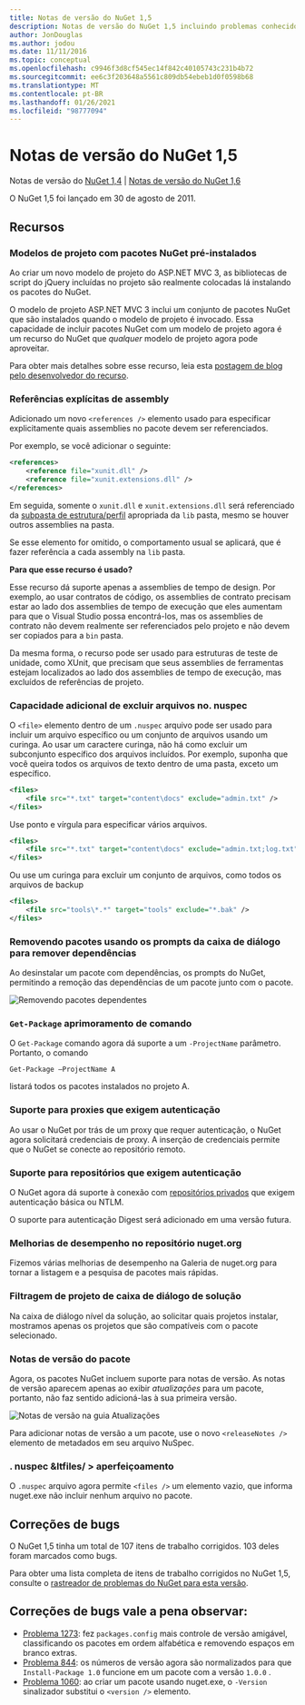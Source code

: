 ```yaml
---
title: Notas de versão do NuGet 1,5
description: Notas de versão do NuGet 1,5 incluindo problemas conhecidos, correções de bugs, recursos adicionados e DCRs.
author: JonDouglas
ms.author: jodou
ms.date: 11/11/2016
ms.topic: conceptual
ms.openlocfilehash: c9946f3d8cf545ec14f842c40105743c231b4b72
ms.sourcegitcommit: ee6c3f203648a5561c809db54ebeb1d0f0598b68
ms.translationtype: MT
ms.contentlocale: pt-BR
ms.lasthandoff: 01/26/2021
ms.locfileid: "98777094"
---
```

# <a name="nuget-15-release-notes"></a>Notas de versão do NuGet 1,5

Notas de versão do [NuGet 1,4](../release-notes/nuget-1.4.md)  |  [Notas de versão do NuGet 1,6](../release-notes/nuget-1.6.md)

O NuGet 1,5 foi lançado em 30 de agosto de 2011.

## <a name="features"></a>Recursos

### <a name="project-templates-with-preinstalled-nuget-packages"></a>Modelos de projeto com pacotes NuGet pré-instalados
Ao criar um novo modelo de projeto do ASP.NET MVC 3, as bibliotecas de script do jQuery incluídas no projeto são realmente colocadas lá instalando os pacotes do NuGet.

O modelo de projeto ASP.NET MVC 3 inclui um conjunto de pacotes NuGet que são instalados quando o modelo de projeto é invocado. Essa capacidade de incluir pacotes NuGet com um modelo de projeto agora é um recurso do NuGet que _qualquer_ modelo de projeto agora pode aproveitar.

Para obter mais detalhes sobre esse recurso, leia esta [postagem de blog pelo desenvolvedor do recurso](https://blogs.msdn.com/b/marcinon/archive/2011/07/08/project-templates-and-preinstalled-nuget-packages.aspx).

### <a name="explicit-assembly-references"></a>Referências explícitas de assembly

Adicionado um novo `<references />` elemento usado para especificar explicitamente quais assemblies no pacote devem ser referenciados.

Por exemplo, se você adicionar o seguinte:

```xml
<references>
    <reference file="xunit.dll" />
    <reference file="xunit.extensions.dll" />
</references>
```

Em seguida, somente o `xunit.dll` e `xunit.extensions.dll` será referenciado da [subpasta de estrutura/perfil](../reference/nuspec.md#explicit-assembly-references) apropriada da `lib` pasta, mesmo se houver outros assemblies na pasta.

Se esse elemento for omitido, o comportamento usual se aplicará, que é fazer referência a cada assembly na `lib` pasta.

__Para que esse recurso é usado?__

Esse recurso dá suporte apenas a assemblies de tempo de design. Por exemplo, ao usar contratos de código, os assemblies de contrato precisam estar ao lado dos assemblies de tempo de execução que eles aumentam para que o Visual Studio possa encontrá-los, mas os assemblies de contrato não devem realmente ser referenciados pelo projeto e não devem ser copiados para a `bin` pasta.

Da mesma forma, o recurso pode ser usado para estruturas de teste de unidade, como XUnit, que precisam que seus assemblies de ferramentas estejam localizados ao lado dos assemblies de tempo de execução, mas excluídos de referências de projeto.

### <a name="added-ability-to-exclude-files-in-the-nuspec"></a>Capacidade adicional de excluir arquivos no. nuspec
O `<file>` elemento dentro de um `.nuspec` arquivo pode ser usado para incluir um arquivo específico ou um conjunto de arquivos usando um curinga. Ao usar um caractere curinga, não há como excluir um subconjunto específico dos arquivos incluídos. Por exemplo, suponha que você queira todos os arquivos de texto dentro de uma pasta, exceto um específico.

```xml
<files>
    <file src="*.txt" target="content\docs" exclude="admin.txt" />
</files>
```

Use ponto e vírgula para especificar vários arquivos.

```xml
<files>
    <file src="*.txt" target="content\docs" exclude="admin.txt;log.txt" />
</files>
```

Ou use um curinga para excluir um conjunto de arquivos, como todos os arquivos de backup

```xml
<files>
    <file src="tools\*.*" target="tools" exclude="*.bak" />
</files>
```

### <a name="removing-packages-using-the-dialog-prompts-to-remove-dependencies"></a>Removendo pacotes usando os prompts da caixa de diálogo para remover dependências
Ao desinstalar um pacote com dependências, os prompts do NuGet, permitindo a remoção das dependências de um pacote junto com o pacote.

![Removendo pacotes dependentes](./media/remove-dependent-packages.png)


### <a name="get-package-command-improvement"></a>`Get-Package` aprimoramento de comando
O `Get-Package` comando agora dá suporte a um `-ProjectName` parâmetro. Portanto, o comando

```
Get-Package –ProjectName A
```

listará todos os pacotes instalados no projeto A.

### <a name="support-for-proxies-that-require-authentication"></a>Suporte para proxies que exigem autenticação
Ao usar o NuGet por trás de um proxy que requer autenticação, o NuGet agora solicitará credenciais de proxy. A inserção de credenciais permite que o NuGet se conecte ao repositório remoto.

### <a name="support-for-repositories-that-require-authentication"></a>Suporte para repositórios que exigem autenticação
O NuGet agora dá suporte à conexão com [repositórios privados](../hosting-packages/local-feeds.md) que exigem autenticação básica ou NTLM.

O suporte para autenticação Digest será adicionado em uma versão futura.

### <a name="performance-improvements-to-the-nugetorg-repository"></a>Melhorias de desempenho no repositório nuget.org
Fizemos várias melhorias de desempenho na Galeria de nuget.org para tornar a listagem e a pesquisa de pacotes mais rápidas.

### <a name="solution-dialog-project-filtering"></a>Filtragem de projeto de caixa de diálogo de solução
Na caixa de diálogo nível da solução, ao solicitar quais projetos instalar, mostramos apenas os projetos que são compatíveis com o pacote selecionado.

### <a name="package-release-notes"></a>Notas de versão do pacote
Agora, os pacotes NuGet incluem suporte para notas de versão. As notas de versão aparecem apenas ao exibir _atualizações_ para um pacote, portanto, não faz sentido adicioná-las à sua primeira versão.

![Notas de versão na guia Atualizações](./media/manage-nuget-packages-release-notes.png)

Para adicionar notas de versão a um pacote, use o novo `<releaseNotes />` elemento de metadados em seu arquivo NuSpec.

### <a name="nuspec-ltfiles-gt-improvement"></a>. nuspec &ltfiles/ &gt; aperfeiçoamento
O `.nuspec` arquivo agora permite `<files />` um elemento vazio, que informa nuget.exe não incluir nenhum arquivo no pacote.

## <a name="bug-fixes"></a>Correções de bugs
O NuGet 1,5 tinha um total de 107 itens de trabalho corrigidos. 103 deles foram marcados como bugs.

Para obter uma lista completa de itens de trabalho corrigidos no NuGet 1,5, consulte o [rastreador de problemas do NuGet para esta versão](http://nuget.codeplex.com/workitem/list/advanced?keyword=&status=All&type=All&priority=All&release=NuGet%201.5&assignedTo=All&component=All&sortField=Summary&sortDirection=Descending&page=0).

## <a name="bug-fixes-worth-noting"></a>Correções de bugs vale a pena observar:

* [Problema 1273](http://nuget.codeplex.com/workitem/1273): fez `packages.config` mais controle de versão amigável, classificando os pacotes em ordem alfabética e removendo espaços em branco extras.
* [Problema 844](http://nuget.codeplex.com/workitem/844): os números de versão agora são normalizados para que `Install-Package 1.0` funcione em um pacote com a versão `1.0.0` .
* [Problema 1060](http://nuget.codeplex.com/workitem/1060): ao criar um pacote usando nuget.exe, o `-Version` sinalizador substitui o `<version />` elemento.
